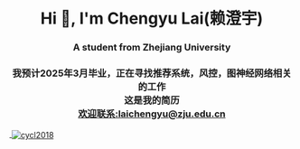 <!--
**cycl2018/cycl2018** is a ✨ _special_ ✨ repository because its `README.md` (this file) appears on your GitHub profile.

Here are some ideas to get you started:

- 🔭 I’m currently working on ...
- 🌱 I’m currently learning ...
- 👯 I’m looking to collaborate on ...
- 🤔 I’m looking for help with ...
- 💬 Ask me about ...
- 📫 How to reach me: ...
- 😄 Pronouns: ...
- ⚡ Fun fact: ...
-->
<h1 align="center">Hi 👋, I'm Chengyu Lai(赖澄宇)</h1>
<h3 align="center">A student from Zhejiang University</h3>
<h3 align="center">我预计2025年3月毕业，正在寻找推荐系统，风控，图神经网络相关的工作<br>这是我的简历<a href="https://github.com/cycl2018/Resume"><br>欢迎联系:laichengyu@zju.edu.cn</h3>

<p>&nbsp;<img align="center" src="https://github-readme-stats.vercel.app/api?username=cycl2018&show_icons=true&locale=en" alt="cycl2018" /></p>

